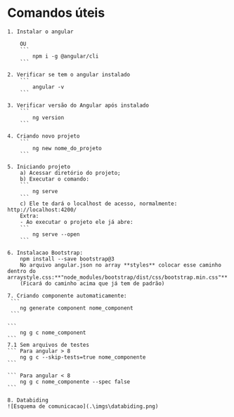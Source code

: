 # Comandos úteis

    1. Instalar o angular
       
        OU
        ```
            npm i -g @angular/cli
        ```

    2. Verificar se tem o angular instalado
        ```
            angular -v
        ```

    3. Verificar versão do Angular após instalado
        ```
            ng version
        ```

    4. Criando novo projeto
        ```
            ng new nome_do_projeto
        ```

    5. Iniciando projeto
        a) Acessar diretório do projeto;
        b) Executar o comando:
        ```
            ng serve
        ```
        c) Ele te dará o localhost de acesso, normalmente: http://localhost:4200/
        Extra:
        - Ao executar o projeto ele já abre:
        ```
            ng serve --open
        ```

    6. Instalacao Bootstrap:
        npm install --save bootstrap@3
        No arquivo angular.json no array **styles** colocar esse caminho dentro do arraystyle.css:**"node_modules/bootstrap/dist/css/bootstrap.min.css"**
        (Ficará do caminho acima que já tem de padrão)
    
    7. Criando componente automaticamente:
     ```
        ng generate component nome_component
     ```

    ```
        ng g c nome_component
    ```
    7.1 Sem arquivos de testes
    ``` Para angular > 8
        ng g c --skip-tests=true nome_componente
    ```

    ``` Para angular < 8
        ng g c nome_componente --spec false
    ```

    8. Databiding
    ![Esquema de comunicacao](.\imgs\databiding.png)
